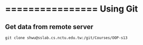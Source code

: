 ================
Using Git
================
Get data from remote server
-------------------------------
    git clone shwu@sslab.cs.nctu.edu.tw:/git/Courses/OOP-s13
    
  
